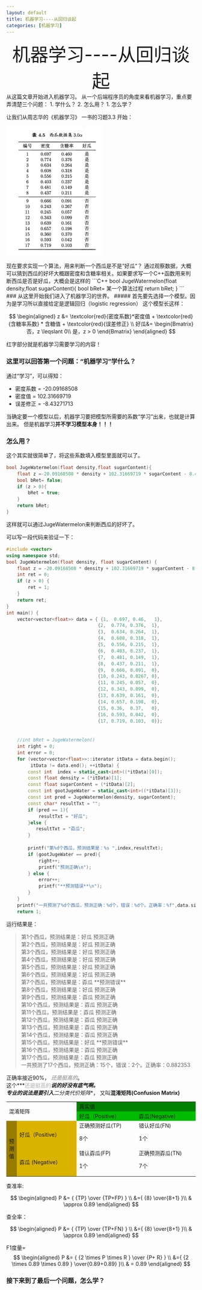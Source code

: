 ```yaml
---
layout: default
title: 机器学习----从回归谈起
categories: [机器学习]
---
```

<center><font size="14"> 机器学习----从回归谈起</font></center>
从这篇文章开始进入机器学习。
从一个后端程序员的角度来看机器学习，重点要弄清楚三个问题：  
1. 学什么？  
2. 怎么用？  
1. 怎么学？

让我们从周志华的《机器学习》 一书的习题3.3 开始：

<img src='/static/image/ml/watermelon_dataset_3.0_alpha.png' /> 
<p/>
现在要求实现一个算法，用来判断一个西瓜是不是“好瓜“？  
通过观察数据，大概可以猜到西瓜的好坏大概跟密度和含糖率相关。如果要求写一个C++函数用来判断西瓜是否是好瓜，大概会是这样的
```C++
bool JugeWatermelon(float density,float sugarContent){
    bool bRet= 某一个算法过程
    return bRet;
}
```
###  从这里开始我们进入了机器学习的世界。
##### 首先要先选择一个模型。因为是学习所以直接给定是逻辑回归（logistic regression）
这个模型长这样：

>
$$
\begin{aligned}
z &= \textcolor{red}{密度系数}*密度值 + \textcolor{red}{含糖率系数} * 含糖值 + \textcolor{red}{误差修正} \\
好瓜&= \begin{Bmatrix}
   否，z \leqslant 0\\
   是，z > 0
\end{Bmatrix}
\end{aligned}
$$

红字部分就是机器学习需要学习的内容！
### 这里可以回答第一个问题：“机器学习”学什么？
通过“学习”，可以得知：
> 
* 密度系数 = -20.09168508
* 密度值 = 102.31669719
* 误差修正 = -8.43271713

当确定要一个模型以后，机器学习要把模型所需要的系数“学习”出来，也就是计算出来。
但是机器学习**并不学习模型本身！！！**


### 怎么用？
这个其实就很简单了，将这些系数填入模型里面就可以了。
```C++
bool JugeWatermelon(float density,float sugarContent){
    float z =-20.09168508 * density + 102.31669719 * sugarContent - 8.43271713;
    bool bRet= false;
    if (z > 0){
        bRet = true;
    }
    return bRet;
}
```

这样就可以通过JugeWatermelon来判断西瓜的好坏了。

可以写一段代码来验证一下：
```c++
#include <vector>
using namespace std;
bool JugeWatermelon(float density, float sugarContent) {
    float z = -20.09168508 * density + 102.31669719 * sugarContent - 8.43271713;
    int ret = 0;
    if (z > 0) {
        ret = 1;
    }
    return ret;
}
int main() {
    vector<vector<float>> data = { {1,  0.697, 0.46,   1},
                                  {2,  0.774, 0.376,  1},
                                  {3,  0.634, 0.264,  1},
                                  {4,  0.608, 0.318,  1},
                                  {5,  0.556, 0.215,  1},
                                  {6,  0.403, 0.237,  1},
                                  {7,  0.481, 0.149,  1},
                                  {8,  0.437, 0.211,  1},
                                  {9,  0.666, 0.091,  0},
                                  {10, 0.243, 0.0267, 0},
                                  {11, 0.245, 0.057,  0},
                                  {12, 0.343, 0.099,  0},
                                  {13, 0.639, 0.161,  0},
                                  {14, 0.657, 0.198,  0},
                                  {15, 0.36,  0.37,   0},
                                  {16, 0.593, 0.042,  0},
                                  {17, 0.719, 0.103,  0}};


    //int bRet = JugeWatermelon()
    int right = 0;
    int error = 0;
    for (vector<vector<float>>::iterator itData = data.begin();
         itData != data.end(); ++itData) {
        const int  index = static_cast<int>((*itData)[0]);
        const float density = (*itData)[1];
        const float sugarContent = (*itData)[2];
        const int gootJugeWater = static_cast<int>((*itData)[3]);
        const int pred = JugeWatermelon(density, sugarContent);
        const char* resultTxt = "";
        if (pred == 1){
            resultTxt = "好瓜";
        }else {
           resultTxt = "孬瓜";
        }

        printf("第%d个西瓜，预测结果是：%s ",index,resultTxt);
        if (gootJugeWater == pred){
            right++;
            printf("预测正确\n");
        } else {
            error++;
            printf("**预测错误**\n");
        }
    }
    printf("一共预测了%d个西瓜，预测正确：%d个，错误：%d个。正确率：%f",data.size(),right,error,float(right)/data.size());
    return 1;
```
运行结果是：
>第1个西瓜，预测结果是：好瓜 预测正确  
>第2个西瓜，预测结果是：好瓜 预测正确  
>第3个西瓜，预测结果是：好瓜 预测正确  
>第4个西瓜，预测结果是：好瓜 预测正确  
>第5个西瓜，预测结果是：好瓜 预测正确  
>第6个西瓜，预测结果是：好瓜 预测正确  
>第7个西瓜，预测结果是：孬瓜 \*\*预测错误\*\*  
>第8个西瓜，预测结果是：好瓜 预测正确  
>第9个西瓜，预测结果是：孬瓜 预测正确  
>第10个西瓜，预测结果是：孬瓜 预测正确  
>第11个西瓜，预测结果是：孬瓜 预测正确  
>第12个西瓜，预测结果是：孬瓜 预测正确  
>第13个西瓜，预测结果是：孬瓜 预测正确  
>第14个西瓜，预测结果是：孬瓜 预测正确  
>第15个西瓜，预测结果是：好瓜 \*\*预测错误\*\*  
>第16个西瓜，预测结果是：孬瓜 预测正确  
>第17个西瓜，预测结果是：孬瓜 预测正确  
>一共预测了17个西瓜，预测正确：15个，错误：2个。正确率：0.882353

正确率接近90%， ***<font color="#ADADAD">还是挺高的</font>***。    
这个***<font color="#ADADAD">还是挺高的</font>***说的好没有底气啊。    
专业的说法是要引入**二分类代价矩阵**， 又叫**混淆矩阵(Confusion Matrix)**
<table>
   <tr>
      <td rowspan="2" colspan="2">混淆矩阵</td>
      <td bgcolor="green" colspan="2">真实值</td>
   </tr>
   <tr>
      <td width = 150 bgcolor="#00BB00" >好瓜（Positive）</td>
      <td width = 150 bgcolor="#00BB00" >孬瓜(Negative)</td>
  
   </tr>
   <tr>
      <td width = 1 rowspan="2" bgcolor="#977C00">预 测 值</td>
      <td  width = 150  bgcolor="#D9B300">好瓜（Positive）</td>
      <td>正确预测好瓜(TP)<p/> 8个</td>
      <td>错认好瓜(FN) <p/>1个</td>
   </tr>
    <tr>
      <td  width = 150  bgcolor="#D9B300">孬瓜 (Negative）</td>
      <td>错认孬瓜(FP) <p/>1个</td>
      <td>正确预测孬瓜(TN)<p/> 7个</td>
   </tr>
</table>

查准率:

$$
\begin{aligned}
P &= { {TP} \over {TP+FP} } \\
  &={ {8} \over{8+1} }\\
  & \approx 0.89
\end{aligned}
$$

查全率：

$$
\begin{aligned}
P &= { {TP} \over {TP+FN} } \\
  &={ {8} \over{8+1} }\\
  & \approx 0.89
\end{aligned}
$$

F1度量= 
$$
\begin{aligned}
P &= { {2 \times P \times R } \over {P+ R} } \\
  &={ {2 \times 0.89 \times 0.89 } \over{0.89+0.89} }\\
  & = 0.89
\end{aligned}
$$

### 接下来到了最后一个问题，怎么学？